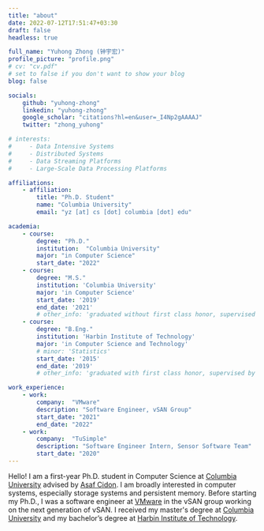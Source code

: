 ```yaml
---
title: "about"
date: 2022-07-12T17:51:47+03:30
draft: false
headless: true

full_name: "Yuhong Zhong (钟宇宏)"
profile_picture: "profile.png"
# cv: "cv.pdf"
# set to false if you don't want to show your blog
blog: false

socials:
    github: "yuhong-zhong"
    linkedin: "yuhong-zhong"
    google_scholar: "citations?hl=en&user=_I4Np2gAAAAJ"
    twitter: "zhong_yuhong"

# interests:
#     - Data Intensive Systems
#     - Distributed Systems
#     - Data Streaming Platforms
#     - Large-Scale Data Processing Platforms

affiliations:
    - affiliation:
        title: "Ph.D. Student"
        name: "Columbia University"
        email: "yz [at] cs [dot] columbia [dot] edu"

academia:
    - course:
        degree: "Ph.D."
        institution:  "Columbia University"
        major: "in Computer Science"
        start_date: "2022"
    - course:
        degree: "M.S."
        institution: 'Columbia University'
        major: 'in Computer Science'
        start_date: '2019'
        end_date: '2021'
        # other_info: 'graduated without first class honor, supervised by Prof. Very Cool!'
    - course:
        degree: "B.Eng."
        institution: 'Harbin Institute of Technology'
        major: 'in Computer Science and Technology'
        # minor: 'Statistics'
        start_date: '2015'
        end_date: '2019'
        # other_info: 'graduated with first class honor, supervised by Prof.  Cool!'

work_experience:
    - work:
        company:  "VMware"
        description: "Software Engineer, vSAN Group"
        start_date: "2021"
        end_date: "2022"
    - work:
        company:  "TuSimple"
        description: "Software Engineer Intern, Sensor Software Team"
        start_date: "2020"
---
```


Hello! I am a first-year Ph.D. student in Computer Science at [Columbia University][1] advised by [Asaf Cidon][2].
I am broadly interested in computer systems, especially storage systems and persistent memory.
Before starting my Ph.D., I was a software engineer at [VMware][3] in the vSAN group working on the next generation of vSAN.
I received my master's degree at [Columbia University][1] and my bachelor’s degree at [Harbin Institute of Technology][4].



[1]: https://www.cs.columbia.edu/
[2]: https://www.asafcidon.com/
[3]: https://www.vmware.com/
[4]: http://en.hit.edu.cn/